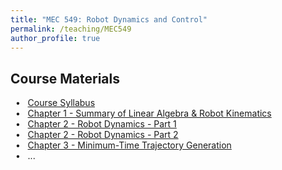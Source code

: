 ```yaml
---
title: "MEC 549: Robot Dynamics and Control"
permalink: /teaching/MEC549
author_profile: true
---
```


## Course Materials
&nbsp; • &nbsp; [Course Syllabus](https://aminfakhari.github.io/_pages/teaching/MEC549/MEC549_Syllabus_Fall2022.pdf) \
&nbsp; • &nbsp; [Chapter 1 - Summary of Linear Algebra & Robot Kinematics](https://aminfakhari.github.io/_pages/teaching/MEC549/Chapter1_Summary_of_Linear_Algebra_&_Robot_Kinematics.pdf) \
&nbsp; • &nbsp; [Chapter 2 - Robot Dynamics - Part 1](https://aminfakhari.github.io/_pages/teaching/MEC549/Chapter2_Robot_Dynamics_Part1.pdf) \
&nbsp; • &nbsp; [Chapter 2 - Robot Dynamics - Part 2](https://aminfakhari.github.io/_pages/teaching/MEC549/Chapter2_Robot_Dynamics_Part2.pdf) \
&nbsp; • &nbsp; [Chapter 3 - Minimum-Time Trajectory Generation](https://aminfakhari.github.io/_pages/teaching/MEC549/Chapter3_MinimumTime_Trajectory_Generation.pdf) \
&nbsp; • &nbsp; ...